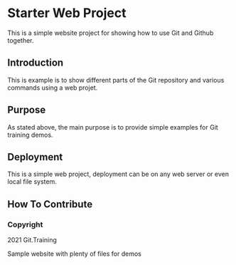 # Starter Web Project

This is a simple website project for showing how to use Git and Github together.

## Introduction

This is example is to show different parts of the Git repository and various commands using a web projet.

## Purpose

As stated above, the main purpose is to provide simple examples for Git training demos.

## Deployment

This is a simple web project, deployment can be on any web server or even local file system.

## How To Contribute


### Copyright

2021 Git.Training

Sample website with plenty of files for demos